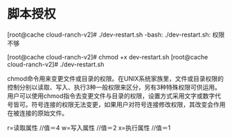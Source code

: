# 脚本授权

\[root@cache cloud-ranch-v2\]\# ./dev-restart.sh -bash: ./dev-restart.sh: 权限不够

\[root@cache cloud-ranch-v2\]\# chmod +x dev-restart.sh \[root@cache cloud-ranch-v2\]\# ./dev-restart.sh

chmod命令用来变更文件或目录的权限。在UNIX系统家族里，文件或目录权限的控制分别以读取、写入、执行3种一般权限来区分，另有3种特殊权限可供运用。用户可以使用chmod指令去变更文件与目录的权限，设置方式采用文字或数字代号皆可。符号连接的权限无法变更，如果用户对符号连接修改权限，其改变会作用在被连接的原始文件。

r=读取属性 //值＝4 w=写入属性 //值＝2 x=执行属性 //值＝1

